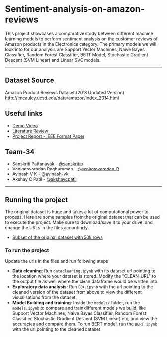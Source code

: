 # Sentiment-analysis-on-amazon-reviews

This project showcases a comparative study between different machine learning models to perform sentiment analysis on the customer reviews of Amazon products in the Electronics category. The primary models we will look into for our analysis are Support Vector Machines, Naive Bayes Classifier, Random Forest Classifier, BERT Model, Stochastic Gradient Descent (SVM Linear) and Linear SVC models.

---

## Dataset Source
Amazon Product Reviews Dataset (2018 Updated Version)<br>
http://jmcauley.ucsd.edu/data/amazon/index_2014.html

## Useful links

- [Demo Video](https://drive.google.com/drive/folders/190hH4boR2IaLi2K0Y8kADxtAe9aHcNAC?usp=sharing)
- [Literature Review](https://drive.google.com/drive/folders/1H_DjSv5xl1DP-o0ejYsmil1nJEVjMWgX?usp=sharing)
- [Project Report - IEEE Format Paper](https://drive.google.com/drive/folders/14ccg7k00QGlAc3ijbAj5JaqiYizgfrwP?usp=sharing)

## Team-34 <br>
- Sanskriti Pattanayak - [@sanskritip](https://github.com/sanskritip)
- Venkatavaradan Raghuraman - [@venkatavaradan-R](https://github.com/Venkatavaradan-R)
- Avinash V K - [@avinash-vk](https://github.com/avinash-vk)
- Akshay C Patil - [@akshaycpatil](https://github.com/akshaycpatil)

---

## Running the project

The original dataset is huge and takes a lot of computational power to process. Here are some samples from the original dataset that can be used to execute the project. Make sure to download/save it to your drive, and change the URLs in the files accordingly.

- [Subset of the original dataset with 50k rows](https://drive.google.com/file/d/1EW-2ZiC2Df8PufsuNMPqIrdx6_zo29D1/view?usp=sharing)

### To run the project
Update the urls in the files and run following steps

- <b>Data cleaning</b>: Run `datacleaning.ipynb` with its dataset url pointing to the location where your dataset is stored. Modify the "CLEAN_URL" to the output file as well where the clean dataframe would be written into.
- <b>Exploratory data analysis</b>: Run `EDA.ipynb` with the url pointing to the cleaned version of the dataset from above to view the different visualisations from the dataset.
- <b>Model Building and training</b>: Inside the `models/` folder, run the `models.ipynb` to compare and train different models we build, like Support Vector Machines, Naive Bayes Classifier, Random Forest Classifier, Stochastic Gradient Descent (SVM Linear) etc, and view the accuracies and compare them. To run BERT model, run the `BERT.ipynb` with the url pointing to the cleaned dataset


